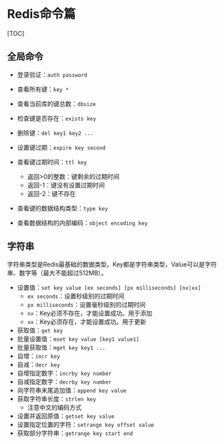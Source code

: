 # Redis命令篇

[TOC]

## 全局命令

- 登录验证：`auth password`

- 查看所有键：`key *`
- 查看当前库的键总数：`dbsize`
- 检查键是否存在：`exists key`
- 删除键：`del key1 key2 ...`
- 设置键过期：`expire key second`
- 查看键过期时间：`ttl key`
  - 返回>0的整数：键剩余的过期时间
  - 返回-1：键没有设置过期时间
  - 返回-2：键不存在
- 查看键的数据结构类型：`type key`
- 查看数据结构的内部编码：`object encoding key `

## 字符串

字符串类型是Redis最基础的数据类型。Key都是字符串类型，Value可以是字符串、数字等（最大不能超过512MB）。

- 设置值：`set key value [ex seconds] [px milliseconds] [nx|xx]`
  - `ex seconds`：设置秒级别的过期时间
  - `px milliseconds`：设置毫秒级别的过期时间
  - `nx`：Key必须不存在，才能设置成功。用于添加
  - `xx`：Key必须存在，才能设置成功。用于更新
- 获取值：`get key`
- 批量设置值：`mset key value [key1 value1]`
- 批量获取值：`mget key key1 ...`
- 自增：`incr key`
- 自减：`decr key`
- 自增指定数字：`incrby key number`
- 自减指定数字：`decrby key number`
- 向字符串末尾追加值：`append key value`
- 获取字符串长度：`strlen key`
  - 注意中文的编码方式
- 设置并返回原值：`getset key value`
- 设置指定位置的字符：`setrange key offset value`
- 获取部分字符串：`getrange key start end`